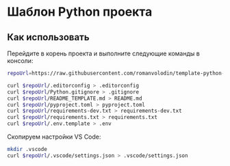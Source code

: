 # Шаблон Python проекта

## Как использовать

Перейдите в корень проекта и выполните следующие команды в консоли:

```bash
repoUrl=https://raw.githubusercontent.com/romanvolodin/template-python-project/main

curl $repoUrl/.editorconfig > .editorconfig
curl $repoUrl/Python.gitignore > .gitignore
curl $repoUrl/README_TEMPLATE.md > README.md
curl $repoUrl/pyproject.toml > pyproject.toml
curl $repoUrl/requirements-dev.txt > requirements-dev.txt
curl $repoUrl/requirements.txt > requirements.txt
curl $repoUrl/.env.template > .env
```

Скопируем настройки VS Code:

```bash
mkdir .vscode
curl $repoUrl/.vscode/settings.json > .vscode/settings.json
```
